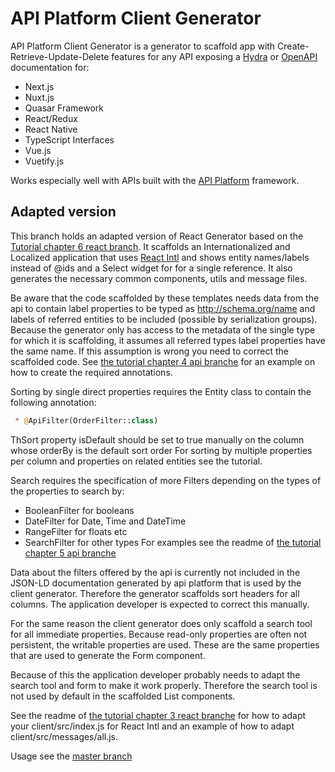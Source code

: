 # API Platform Client Generator

API Platform Client Generator is a generator to scaffold app with Create-Retrieve-Update-Delete features for any API exposing a [Hydra](http://www.hydra-cg.com/spec/latest/core/) or [OpenAPI](https://www.openapis.org/) documentation for:

* Next.js
* Nuxt.js
* Quasar Framework
* React/Redux
* React Native
* TypeScript Interfaces
* Vue.js
* Vuetify.js

Works especially well with APIs built with the [API Platform](https://api-platform.com) framework.

## Adapted version

This branch holds an adapted version of React Generator
based on the [Tutorial chapter 6 react branch](https://github.com/metaclass-nl/tutorial-api-platform/tree/chapter6-react).
It scaffolds an Internationalized and Localized application that uses [React Intl](https://formatjs.io/docs/react-intl/)
and shows entity names/labels instead of @ids and a Select widget for for a single reference.
It also generates the necessary common components, utils and message files.

Be aware that the code scaffolded by these templates needs data from
the api to contain label properties to be typed as http://schema.org/name
and labels of referred entities to be included (possible by serialization groups). 
Because the generator only has access to the metadata of the single type for which it is scaffolding,
it assumes all referred types label properties have the same name. If this assumption is wrong
you need to correct the scaffolded code. See 
[the tutorial chapter 4 api branche](https://github.com/metaclass-nl/tutorial-api-platform/tree/chapter4-api) 
for an example on how to create the required annotations. 

Sorting by single direct properties requires the Entity class to contain the following annotation:
```php comment
 * @ApiFilter(OrderFilter::class)
```
ThSort property isDefault should be set to true manually on the column whose orderBy is the default sort order 
For sorting by multiple properties per column and properties on related entities see the tutorial.

Search requires the specification of more Filters depending on the types of the properties to search by: 
- BooleanFilter for booleans
- DateFilter for Date, Time and DateTime
- RangeFilter for floats etc
- SearchFilter for other types
For examples see the readme of [the tutorial chapter 5 api branche](https://github.com/metaclass-nl/tutorial-api-platform/tree/chapter5-api)

Data about the filters offered by the api is currently not included in the JSON-LD documentation
generated by api platform that is used by the client generator. Therefore the generator scaffolds sort headers for all columns. 
The application developer is expected to correct this manually.

For the same reason the client generator does only scaffold a search tool for all
immediate properties. Because read-only properties are often not persistent, the writable properties are used.
These are the same properties that are used to generate the Form component.

Because of this the application developer probably needs to adapt the search tool and
form to make it work properly. Therefore the search tool is not used by default 
in the scaffolded List components. 

See the readme of [the tutorial chapter 3 react branche](https://github.com/metaclass-nl/tutorial-api-platform/tree/chapter3-react) for how to adapt your client/src/index.js 
for React Intl and an example of how to adapt client/src/messages/all.js. 

Usage see the [master branch](https://github.com/metaclass-nl/client-generator)